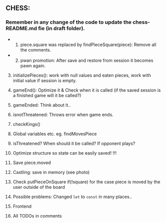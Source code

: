 ## CHESS:

### Remember in any change of the code to update the chess-README.md fie (in draft folder).

- 1. piece.square was replaced by findPieceSquare(piece): Remove all the comments.

- 2. pwan promotion: After save and restore from session it becomes pawn again.

3. initializePieces(): work with null values and eaten pieces, work with initial value if session is empty.

4. gameEnd(): Optimize it & Check when it is called (if the saved session is a finished game will it be called?)
5. gameEnded: Think about it..
6. isnotThreatened: Throws error when game ends.

7. checkKings()

8. Global variables etc. eg. findMovesPiece
9. isThreatened? When should it be called? If opponent plays?

10. Optimize structure so state can be easily saved! !!!
11. Save piece.moved

12. Castling: save in memory (see photo)

13. Check putPieceOnSquare if(!square) for the case piece is moved by the user outside of the board

14. Possible problems: Changed `let` to `const` in many places..
15. Frontend
16. All TODOs in comments

